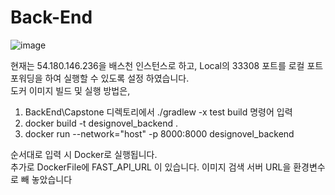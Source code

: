 # Back-End
![image](https://github.com/user-attachments/assets/e4a7583b-a166-4c5b-9b99-ae1dd59402ae)

현재는 54.180.146.236을 배스천 인스턴스로 하고, Local의 33308 포트를 로컬 포트 포워딩을 하여 실행할 수 있도록 설정 하였습니다.      
도커 이미지 빌드 및 실행 방법은,        
1. BackEnd\Capstone 디렉토리에서 ./gradlew -x test build 명령어 입력
2. docker build -t designovel_backend .
3. docker run --network="host" -p 8000:8000 designovel_backend
     


순서대로 입력 시 Docker로 실행됩니다.      
추가로 DockerFile에 FAST_API_URL 이 있습니다. 이미지 검색 서버 URL을 환경변수로 빼 놓았습니다 
